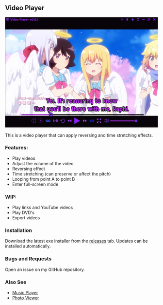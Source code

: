 ## Video Player

<img src="assets/images/readme.png">

This is a video player that can apply reversing and time stretching effects.

### Features:
- Play videos
- Adjust the volume of the video
- Reversing effect
- Time stretching (can preserve or affect the pitch)
- Looping from point A to point B
- Enter full-screen mode

### WIP:
- Play links and YouTube videos
- Play DVD's
- Export videos

### Installation

Download the latest exe installer from the [releases](https://github.com/Tenpi/Video-Player/releases) tab. Updates can be installed automatically.

### Bugs and Requests

Open an issue on my GitHub repository.

### Also See

- [Music Player](https://github.com/Tenpi/Music-Player)
- [Photo Viewer](https://github.com/Tenpi/Photo-Viewer)